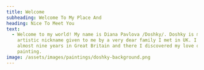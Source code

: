 ```yaml
---
title: Welcome
subheading: Welcome To My Place And
heading: Nice To Meet You
text:
  - Welcome to my world! My name is Diana Pavlova /Doshky/. Doshky is my
    artistic nickname given to me by a very dear family I met in UK. I spent
    almost nine years in Great Britain and there I discovered my love of
    painting.
image: /assets/images/paintings/doshky-background.png
---
```

